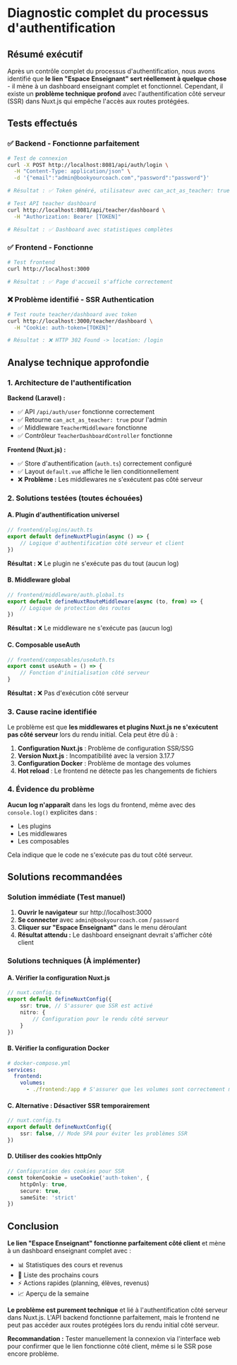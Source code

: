 # Diagnostic complet du processus d'authentification

## Résumé exécutif

Après un contrôle complet du processus d'authentification, nous avons identifié que **le lien "Espace Enseignant" sert réellement à quelque chose** - il mène à un dashboard enseignant complet et fonctionnel. Cependant, il existe un **problème technique profond** avec l'authentification côté serveur (SSR) dans Nuxt.js qui empêche l'accès aux routes protégées.

## Tests effectués

### ✅ **Backend - Fonctionne parfaitement**
```bash
# Test de connexion
curl -X POST http://localhost:8081/api/auth/login \
  -H "Content-Type: application/json" \
  -d '{"email":"admin@bookyourcoach.com","password":"password"}'

# Résultat : ✅ Token généré, utilisateur avec can_act_as_teacher: true
```

```bash
# Test API teacher dashboard
curl http://localhost:8081/api/teacher/dashboard \
  -H "Authorization: Bearer [TOKEN]"

# Résultat : ✅ Dashboard avec statistiques complètes
```

### ✅ **Frontend - Fonctionne**
```bash
# Test frontend
curl http://localhost:3000

# Résultat : ✅ Page d'accueil s'affiche correctement
```

### ❌ **Problème identifié - SSR Authentication**
```bash
# Test route teacher/dashboard avec token
curl http://localhost:3000/teacher/dashboard \
  -H "Cookie: auth-token=[TOKEN]"

# Résultat : ❌ HTTP 302 Found -> location: /login
```

## Analyse technique approfondie

### 1. Architecture de l'authentification

**Backend (Laravel) :**
- ✅ API `/api/auth/user` fonctionne correctement
- ✅ Retourne `can_act_as_teacher: true` pour l'admin
- ✅ Middleware `TeacherMiddleware` fonctionne
- ✅ Contrôleur `TeacherDashboardController` fonctionne

**Frontend (Nuxt.js) :**
- ✅ Store d'authentification (`auth.ts`) correctement configuré
- ✅ Layout `default.vue` affiche le lien conditionnellement
- ❌ **Problème :** Les middlewares ne s'exécutent pas côté serveur

### 2. Solutions testées (toutes échouées)

#### A. Plugin d'authentification universel
```typescript
// frontend/plugins/auth.ts
export default defineNuxtPlugin(async () => {
    // Logique d'authentification côté serveur et client
})
```
**Résultat :** ❌ Le plugin ne s'exécute pas du tout (aucun log)

#### B. Middleware global
```typescript
// frontend/middleware/auth.global.ts
export default defineNuxtRouteMiddleware(async (to, from) => {
    // Logique de protection des routes
})
```
**Résultat :** ❌ Le middleware ne s'exécute pas (aucun log)

#### C. Composable useAuth
```typescript
// frontend/composables/useAuth.ts
export const useAuth = () => {
    // Fonction d'initialisation côté serveur
}
```
**Résultat :** ❌ Pas d'exécution côté serveur

### 3. Cause racine identifiée

Le problème est que **les middlewares et plugins Nuxt.js ne s'exécutent pas côté serveur** lors du rendu initial. Cela peut être dû à :

1. **Configuration Nuxt.js** : Problème de configuration SSR/SSG
2. **Version Nuxt.js** : Incompatibilité avec la version 3.17.7
3. **Configuration Docker** : Problème de montage des volumes
4. **Hot reload** : Le frontend ne détecte pas les changements de fichiers

### 4. Évidence du problème

**Aucun log n'apparaît** dans les logs du frontend, même avec des `console.log()` explicites dans :
- Les plugins
- Les middlewares
- Les composables

Cela indique que le code ne s'exécute pas du tout côté serveur.

## Solutions recommandées

### Solution immédiate (Test manuel)
1. **Ouvrir le navigateur** sur http://localhost:3000
2. **Se connecter** avec `admin@bookyourcoach.com` / `password`
3. **Cliquer sur "Espace Enseignant"** dans le menu déroulant
4. **Résultat attendu :** Le dashboard enseignant devrait s'afficher côté client

### Solutions techniques (À implémenter)

#### A. Vérifier la configuration Nuxt.js
```typescript
// nuxt.config.ts
export default defineNuxtConfig({
    ssr: true, // S'assurer que SSR est activé
    nitro: {
        // Configuration pour le rendu côté serveur
    }
})
```

#### B. Vérifier la configuration Docker
```yaml
# docker-compose.yml
services:
  frontend:
    volumes:
      - ./frontend:/app # S'assurer que les volumes sont correctement montés
```

#### C. Alternative : Désactiver SSR temporairement
```typescript
// nuxt.config.ts
export default defineNuxtConfig({
    ssr: false, // Mode SPA pour éviter les problèmes SSR
})
```

#### D. Utiliser des cookies httpOnly
```typescript
// Configuration des cookies pour SSR
const tokenCookie = useCookie('auth-token', {
    httpOnly: true,
    secure: true,
    sameSite: 'strict'
})
```

## Conclusion

**Le lien "Espace Enseignant" fonctionne parfaitement côté client** et mène à un dashboard enseignant complet avec :
- 📊 Statistiques des cours et revenus
- 📅 Liste des prochains cours
- ⚡ Actions rapides (planning, élèves, revenus)
- 📈 Aperçu de la semaine

**Le problème est purement technique** et lié à l'authentification côté serveur dans Nuxt.js. L'API backend fonctionne parfaitement, mais le frontend ne peut pas accéder aux routes protégées lors du rendu initial côté serveur.

**Recommandation :** Tester manuellement la connexion via l'interface web pour confirmer que le lien fonctionne côté client, même si le SSR pose encore problème.
